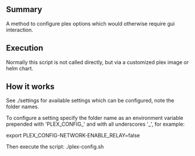 ## Summary

A method to configure plex options which would otherwise require gui interaction.

## Execution

Normally this script is not called directly, but via a customized plex image or helm chart.

## How it works

See ./settings for available settings which can be configured, note the folder names.

To configure a setting specify the folder name as an environment variable prepended with 'PLEX_CONFIG_' and with all underscores '_', for example:

export PLEX_CONFIG-NETWORK-ENABLE_RELAY=false

Then execute the script:
./plex-config.sh
